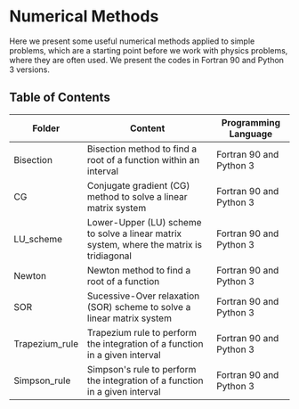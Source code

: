 # Numerical Methods

Here we present some useful numerical methods applied to simple problems, which are a starting point before we work with physics problems, where
they are often used. We present the codes in Fortran 90 and Python 3 versions.

## Table of Contents

<table>
  <thead>
    <tr>
      <th>Folder</th>
      <th>Content</th>
      <th>Programming Language</th>
    </tr>
  </thead>
  <tbody>
    <tr>
      <td>Bisection </td>
      <td>Bisection method to find a root of a function within an interval</td>
      <td>Fortran 90 and Python 3</td>
    </tr>
    <tr>
      <td>CG </td>
      <td>Conjugate gradient (CG) method to solve a linear matrix system</td>
      <td>Fortran 90 and Python 3</td>
    </tr>
    <tr>
      <td>LU_scheme </td>
      <td>Lower-Upper (LU) scheme to solve a linear matrix system, where the matrix is tridiagonal</td>
      <td>Fortran 90 and Python 3</td>
    </tr> 
    <tr>
      <td>Newton </td>
      <td>Newton method to find a root of a function</td>
      <td>Fortran 90 and Python 3</td>
    </tr> 
    <tr>
      <td>SOR </td>
      <td>Sucessive-Over relaxation (SOR) scheme to solve a linear matrix system</td>
      <td>Fortran 90 and Python 3</td>
    </tr> 
    <tr>
      <td>Trapezium_rule </td>
      <td>Trapezium rule to perform the integration of a function in a given interval</td>
      <td>Fortran 90 and Python 3</td>
    </tr> 
    <tr>
      <td>Simpson_rule </td>
      <td>Simpson's rule to perform the integration of a function in a given interval</td>
      <td>Fortran 90 and Python 3</td>
    </tr> 
    
  </tbody>

</table>

